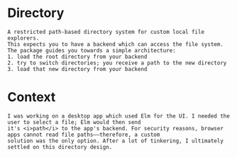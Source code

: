 # Directory

    A restricted path-based directory system for custom local file explorers. 
    This expects you to have a backend which can access the file system.
    The package guides you towards a simple architecture:
    1. load the root directory from your backend
    2. try to switch directories; you receive a path to the new directory
    3. load that new directory from your backend

# Context

    I was working on a desktop app which used Elm for the UI. I needed the user to select a file; Elm would then send
    it's <i>path</i> to the app's backend. For security reasons, browser apps cannot read file paths—–therefore, a custom
    solution was the only option. After a lot of tinkering, I ultimately settled on this directory design.
